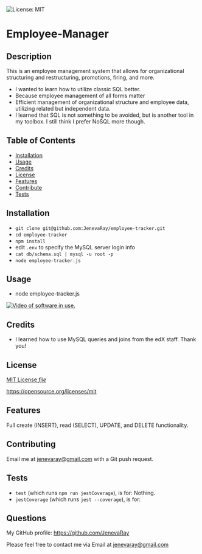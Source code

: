 ![License: MIT](https://img.shields.io/badge/License:_mit-grey.svg?style=plastic&color=blue)

# Employee-Manager
## Description
This is an employee management system that allows for organizational structuring and restructuring, promotions, firing, and more.
- I wanted to learn how to utilize classic SQL better.
- Because employee management of all forms matter
- Efficient management of organizational structure and employee data, utilizing related but independent data.
- I learned that SQL is not something to be avoided, but is another tool in my toolbox.  I still think I prefer NoSQL more though.

## Table of Contents
- [Installation](#installation)
- [Usage](#usage)
- [Credits](#credits)
- [License](#license)
- [Features](#features)
- [Contribute](#contribute)
- [Tests](#tests)

## Installation
- `git clone git@github.com:JenevaRay/employee-tracker.git`
- `cd employee-tracker`
- `npm install`
- edit `.env` to specify the MySQL server login info
- `cat db/schema.sql | mysql -u root -p`
- `node employee-tracker.js`

## Usage
- node employee-tracker.js

[![Video of software in use.](https://drive.google.com/file/d/1E8ZZG61G3SWgCJjiKte4rkqAzsEhktRL/view?usp=drive_link)](https://drive.google.com/file/d/1E8ZZG61G3SWgCJjiKte4rkqAzsEhktRL/view?usp=drive_link)
## Credits
- I learned how to use MySQL queries and joins from the edX staff.  Thank you!
## License
[MIT License *file*](LICENSE)

https://opensource.org/licenses/mit
## Features
Full create (INSERT), read (SELECT), UPDATE, and DELETE functionality.
## Contributing
Email me at jenevaray@gmail.com with a Git push request.
## Tests
- `test` (which runs `npm run jestCoverage`), is for: Nothing.
- `jestCoverage` (which runs `jest --coverage`), is for: 

## Questions
My GitHub profile: https://github.com/JenevaRay

Please feel free to contact me via Email at jenevaray@gmail.com
